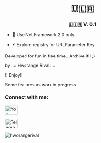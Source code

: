 

<h1 align="center"> 🇺​​​​​🇱​​​​​🇷​​​​​ </h1>


<h3 align="center"> 🇺​​​​​🇱​​​​​🇷​​​​​  V. 0.1  </h3>



- 💬 Use Net.Framework 2.0 only..
 
- ⚡ Explore registry for URLParameter Key 


Developed for fun in free time.. Archive it!! ;)

by ..:: Hworange Rival ::..

 ‼️ Enjoy!!
 
Some features as work in progress...

<h3 align="left">Connect with me:</h3>
<p align="left">
<a href="https://www.youtube.com/user/MrHworange/videos" target="blank"><img align="center" src="https://raw.githubusercontent.com/rahuldkjain/github-profile-readme-generator/neutral-icons/src/images/icons/Social/youtube.svg" alt="You Tube: Hworange Rival" height="30" width="40" /></a>
</p>

<p align="left">
<a href="https://t.me/hworangerival" target="blank"><img align="center" src="https://raw.githubusercontent.com/rahuldkjain/github-profile-readme-generator/neutral-icons/src/images/icons/Social/youtube.svg" alt="Telegram: @hworangerival" height="30" width="40" /></a>
</p>


<p align="left"> <img src="https://komarev.com/ghpvc/?username=hworangerival&label=Profile%20views&color=0e75b6&style=flat" alt="hworangerival" /> </p>
